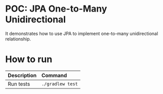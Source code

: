 # POC: JPA One-to-Many Unidirectional

It demonstrates how to use JPA to implement one-to-many unidirectional relationship.

# How to run

| Description | Command          |
|:------------|:-----------------|
| Run tests   | `./gradlew test` |
